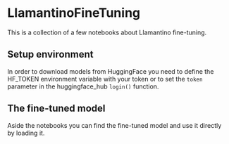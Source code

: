 # LlamantinoFineTuning
This is a collection of a few notebooks about Llamantino fine-tuning.

## Setup environment
In order to download models from HuggingFace you need to define the HF_TOKEN environment variable with your token or to set the `token` parameter in the huggingface_hub `login()` function.

## The fine-tuned model
Aside the notebooks you can find the fine-tuned model and use it directly by loading it.
